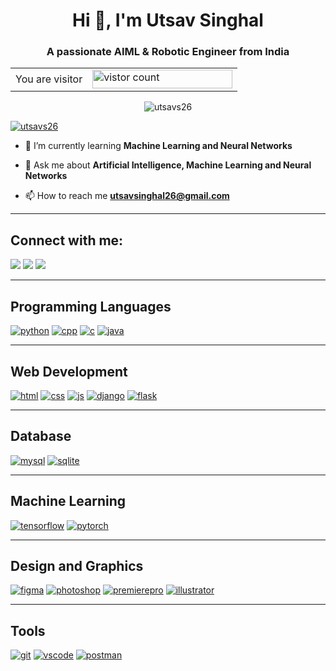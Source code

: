 <h1 align="center">Hi 👋, I'm Utsav Singhal</h1>
<h3 align="center">A passionate AIML & Robotic Engineer from India</h3>

<table align="center">
  <tr>
    <td>You are visitor</td>
    <td><img src="https://profile-counter.glitch.me/UTSAVS26/count.svg" alt="vistor count" height="30" width="224" /></td>
  </tr>
</table>
<p align="center"> <img src="https://komarev.com/ghpvc/?username=utsavs26&label=Profile%20views&color=0e75b6&style=flat" alt="utsavs26" /> </p>

<p align="left"> <a href="https://github.com/ryo-ma/github-profile-trophy"><img src="https://github-profile-trophy.vercel.app/?username=utsavs26" alt="utsavs26" /></a></p>
<!--
<div align="center">
  <a href="https://drive.google.com/file/d/1GDbojaU37qQcISxhfp3g4t1sPGpWvGIX/view?usp=sharing">
    <img src="https://img.shields.io/badge/Download-CV-blue?style=for-the-badge&logo=appveyor" alt="Download CV" style="font-size: 18px; border-radius: 8px;">
  </a>
</div>
--->

- 🌱 I’m currently learning **Machine Learning and Neural Networks**

- 💬 Ask me about **Artificial Intelligence, Machine Learning and Neural Networks**

- 📫 How to reach me **utsavsinghal26@gmail.com**
<hr>

<h2 align="left">Connect with me:</h2>
<p>
  <a href="https://www.linkedin.com/in/utsav-singhal-6536a1256" target="_blank"><img src="https://skillicons.dev/icons?i=linkedin" /></a>
  <a href="https://github.com/UTSAVS26" target="_blank"><img src="https://skillicons.dev/icons?i=github" /></a>
  <a href="mailto:utsavsinghal26@gmail.com" target="_blank"><img src="https://skillicons.dev/icons?i=gmail" /></a>
</p>

<hr>
<h2 align="left">Programming Languages</h2>
<p>
  <a href="https://www.python.org/" target="_blank" rel="noreferrer"><img src="https://skills.thijs.gg/icons?i=python" alt="python"/></a>
  <a href="https://www.w3schools.com/cpp/" target="_blank" rel="noreferrer"><img src="https://skills.thijs.gg/icons?i=cpp" alt="cpp"/></a>
  <a href="https://www.cprogramming.com/" target="_blank" rel="noreferrer"><img src="https://skills.thijs.gg/icons?i=c" alt="c"/></a>
  <a href="https://www.java.com" target="_blank" rel="noreferrer"><img src="https://skills.thijs.gg/icons?i=java" alt="java"/></a>
 <!-- <a href="https://www.rust-lang.org/" target="_blank" rel="noreferrer"><img src="https://skills.thijs.gg/icons?i=rust" alt="rust"/></a>
  <a href="https://www.w3schools.com/r/" target="_blank" rel="noreferrer"><img src="https://skills.thijs.gg/icons?i=r" alt="r"/></a>
  -->
</p>
<hr>
<h2 align="left">Web Development</h2>
<p>
  <a href="https://www.w3.org/html/" target="_blank" rel="noreferrer"><img src="https://skills.thijs.gg/icons?i=html" alt="html"/></a>
  <a href="https://www.w3schools.com/css/" target="_blank" rel="noreferrer"><img src="https://skills.thijs.gg/icons?i=css" alt="css"/></a>
  <a href="https://developer.mozilla.org/en-US/docs/Web/JavaScript" target="_blank" rel="noreferrer"><img src="https://skills.thijs.gg/icons?i=js" alt="js"/></a>
  <a href="https://www.djangoproject.com/" target="_blank" rel="noreferrer"><img src="https://skills.thijs.gg/icons?i=django" alt="django"/></a>
  <a href="https://flask.palletsprojects.com/" target="_blank" rel="noreferrer"><img src="https://skills.thijs.gg/icons?i=flask" alt="flask"/></a>
</p>
<hr>
<h2 align="left">Database</h2>
<p>
  <a href="https://www.mysql.com/" target="_blank" rel="noreferrer"><img src="https://skills.thijs.gg/icons?i=mysql" alt="mysql"/></a>
  <a href="https://www.sqlite.org/" target="_blank" rel="noreferrer"><img src="https://skills.thijs.gg/icons?i=sqlite" alt="sqlite"/></a>
</p>
<hr>
<h2 align="left">Machine Learning</h2>
<p>
  <a href="https://www.tensorflow.org/" target="_blank" rel="noreferrer"><img src="https://skills.thijs.gg/icons?i=tensorflow" alt="tensorflow"/></a>
  <a href="https://pytorch.org/" target="_blank" rel="noreferrer"><img src="https://skills.thijs.gg/icons?i=pytorch" alt="pytorch"/></a>
</p>
<hr>
<h2 align="left">Design and Graphics</h2>
<p>
  <a href="https://www.figma.com/" target="_blank" rel="noreferrer"><img src="https://skills.thijs.gg/icons?i=figma" alt="figma"/></a>
  <a href="https://www.photoshop.com/en" target="_blank" rel="noreferrer"><img src="https://skills.thijs.gg/icons?i=photoshop" alt="photoshop"/></a>
  <a href="https://www.adobe.com/in/products/premiere.html" target="_blank" rel="noreferrer"><img src="https://skills.thijs.gg/icons?i=premiere" alt="premierepro"/></a>
  <a href="https://www.adobe.com/in/products/illustrator.html" target="_blank" rel="noreferrer"><img src="https://skills.thijs.gg/icons?i=illustrator" alt="illustrator"/></a>
</p>
<hr>
<h2 align="left">Tools</h2>
<p>
  <a href="https://git-scm.com/" target="_blank" rel="noreferrer"><img src="https://skills.thijs.gg/icons?i=git" alt="git"/></a>
  <a href="https://code.visualstudio.com/" target="_blank" rel="noreferrer"><img src="https://skills.thijs.gg/icons?i=vscode" alt="vscode"/></a>
  <a href="https://www.postman.com/" target="_blank" rel="noreferrer"><img src="https://skills.thijs.gg/icons?i=postman" alt="postman"/></a>
</p>
